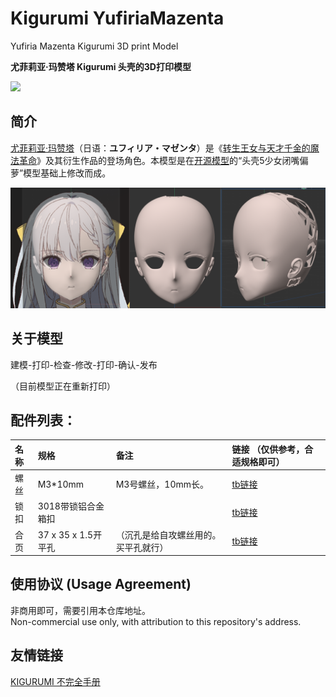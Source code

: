# Kigurumi YufiriaMazenta

Yufiria Mazenta Kigurumi 3D print Model

**尤菲莉亚·玛赞塔 Kigurumi 头壳的3D打印模型**

![](image/010.png)

## 简介

[尤菲莉亚·玛赞塔](https://mzh.moegirl.org.cn/%E5%B0%A4%E8%8F%B2%E8%8E%89%E4%BA%9A%C2%B7%E7%8E%9B%E8%B5%9E%E5%A1%94 "尤菲莉亚·玛赞塔")（日语：**ユフィリア・マゼンタ**）是《[转生王女与天才千金的魔法革命](https://mzh.moegirl.org.cn/%E8%BD%AC%E7%94%9F%E7%8E%8B%E5%A5%B3%E4%B8%8E%E5%A4%A9%E6%89%8D%E5%8D%83%E9%87%91%E7%9A%84%E9%AD%94%E6%B3%95%E9%9D%A9%E5%91%BD "转生王女与天才千金的魔法革命")》及其衍生作品的登场角色。本模型是在[开源模型](https://github.com/vuicoo/plumKigurumi- "plumKigurumi-")的“头壳5少女闭嘴偏萝”模型基础上修改而成。

![](README_md_files/ed30fd90-d961-11ee-a882-d1d3a37760c3.jpeg?v=1\&type=image)

## 关于模型

建模-打印-检查-修改-打印-确认-发布

（目前模型正在重新打印）



## 配件列表：

| 名称 | 规格               | 备注                 | 链接 （仅供参考，合适规格即可）                   |
|:---|:-----------------|:-------------------|:--------------------------------------------------------------|
| 螺丝 | M3\*10mm         | M3号螺丝，10mm长。       | [tb链接](https://m.tb.cn/h.5wPe4TSVYDMAZpT?tk=TVx8WmtAywX "螺丝") |
| 锁扣 | 3018带锁铝合金箱扣      |                    | [tb链接](https://m.tb.cn/h.5Esx051lLDM0N7Z?tk=hbqzWmtzrOH "锁扣") |
| 合页 | 37 x 35 x 1.5开平孔 | （沉孔是给自攻螺丝用的。买平孔就行） | [tb链接](https://m.tb.cn/h.5wPWOMSWN3HeTXI?tk=O4csWmtzbkc "合页") |

## 使用协议 (Usage Agreement)

非商用即可，需要引用本仓库地址。\
Non-commercial use only, with attribution to this repository's address.

## 友情链接

[KIGURUMI 不完全手册](https://github.com/u-u-z/kigurumi "KIGURUMI 不完全手册")
